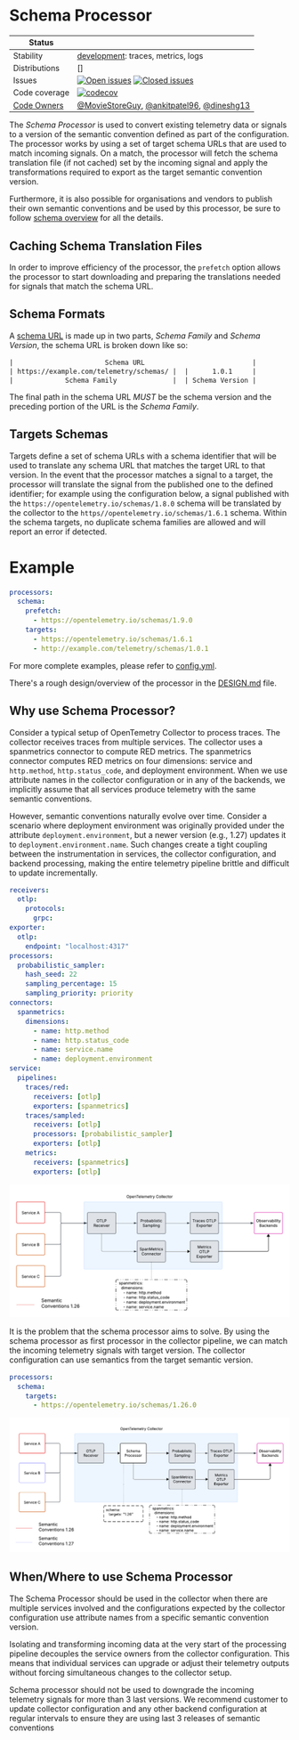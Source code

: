 # Schema Processor

<!-- status autogenerated section -->
| Status        |           |
| ------------- |-----------|
| Stability     | [development]: traces, metrics, logs   |
| Distributions | [] |
| Issues        | [![Open issues](https://img.shields.io/github/issues-search/open-telemetry/opentelemetry-collector-contrib?query=is%3Aissue%20is%3Aopen%20label%3Aprocessor%2Fschema%20&label=open&color=orange&logo=opentelemetry)](https://github.com/open-telemetry/opentelemetry-collector-contrib/issues?q=is%3Aopen+is%3Aissue+label%3Aprocessor%2Fschema) [![Closed issues](https://img.shields.io/github/issues-search/open-telemetry/opentelemetry-collector-contrib?query=is%3Aissue%20is%3Aclosed%20label%3Aprocessor%2Fschema%20&label=closed&color=blue&logo=opentelemetry)](https://github.com/open-telemetry/opentelemetry-collector-contrib/issues?q=is%3Aclosed+is%3Aissue+label%3Aprocessor%2Fschema) |
| Code coverage | [![codecov](https://codecov.io/github/open-telemetry/opentelemetry-collector-contrib/graph/main/badge.svg?component=processor_schema)](https://app.codecov.io/gh/open-telemetry/opentelemetry-collector-contrib/tree/main/?components%5B0%5D=processor_schema&displayType=list) |
| [Code Owners](https://github.com/open-telemetry/opentelemetry-collector-contrib/blob/main/CONTRIBUTING.md#becoming-a-code-owner)    | [@MovieStoreGuy](https://www.github.com/MovieStoreGuy), [@ankitpatel96](https://www.github.com/ankitpatel96), [@dineshg13](https://www.github.com/dineshg13) |

[development]: https://github.com/open-telemetry/opentelemetry-collector/blob/main/docs/component-stability.md#development
<!-- end autogenerated section -->

The _Schema Processor_ is used to convert existing telemetry data or signals to a version of the semantic convention defined as part of the configuration.
The processor works by using a set of target schema URLs that are used to match incoming signals.
On a match, the processor will fetch the schema translation file (if not cached) set by the incoming signal and apply the transformations
required to export as the target semantic convention version.

Furthermore, it is also possible for organisations and vendors to publish their own semantic conventions and be used by this processor,
be sure to follow [schema overview](https://opentelemetry.io/docs/reference/specification/schemas/overview/) for all the details.

## Caching Schema Translation Files

In order to improve efficiency of the processor, the `prefetch` option allows the processor to start downloading and preparing
the translations needed for signals that match the schema URL.

## Schema Formats

A [schema URL](https://opentelemetry.io/docs/reference/specification/schemas/overview/#schema-url) is made up in two parts, _Schema Family_ and _Schema Version_, the schema URL is broken down like so:

```text
|                       Schema URL                           |
| https://example.com/telemetry/schemas/ |  |      1.0.1     |
|             Schema Family              |  | Schema Version |
```

The final path in the schema URL _MUST_ be the schema version and the preceding portion of the URL is the _Schema Family_.

## Targets Schemas

Targets define a set of schema URLs with a schema identifier that will be used to translate any schema URL that matches the target URL to that version.
In the event that the processor matches a signal to a target, the processor will translate the signal from the published one to the defined identifier;
for example using the configuration below, a signal published with the `https://opentelemetry.io/schemas/1.8.0` schema will be translated
by the collector to the `https//opentelemetry.io/schemas/1.6.1` schema.
Within the schema targets, no duplicate schema families are allowed and will report an error if detected.

# Example

```yaml
processors:
  schema:
    prefetch:
      - https://opentelemetry.io/schemas/1.9.0
    targets:
      - https://opentelemetry.io/schemas/1.6.1
      - http://example.com/telemetry/schemas/1.0.1
```

For more complete examples, please refer to [config.yml](./testdata/config.yml).

There's a rough design/overview of the processor in the [DESIGN.md](./DESIGN.md) file.

## Why use Schema Processor?

Consider a typical setup of OpenTemetry Collector to process traces.
The collector receives traces from multiple services. The collector uses a spanmetrics connector to compute RED metrics.
The spanmetrics connector computes RED metrics on four dimensions: service and `http.method`, `http.status_code`, and deployment environment. When we use attribute names in the collector configuration or in any of the backends, we implicitly assume that all services produce telemetry with the same semantic conventions.

However, semantic conventions naturally evolve over time. Consider a scenario where deployment environment was originally provided under the attribute `deployment.environment`, but a newer version (e.g., 1.27) updates it to `deployment.environment.name`. Such changes create a tight coupling between the instrumentation in services, the collector configuration, and backend processing, making the entire telemetry pipeline brittle and difficult to update incrementally.

```yaml
receivers:
  otlp:
    protocols:
      grpc:
exporter:
  otlp:
    endpoint: "localhost:4317"
processors:
  probabilistic_sampler:
    hash_seed: 22
    sampling_percentage: 15
    sampling_priority: priority
connectors:
  spanmetrics:
    dimensions:
      - name: http.method
      - name: http.status_code
      - name: service.name
      - name: deployment.environment
service:
  pipelines:
    traces/red:
      receivers: [otlp]
      exporters: [spanmetrics]
    traces/sampled:
      receivers: [otlp]
      processors: [probabilistic_sampler]
      exporters: [otlp]
    metrics:
      receivers: [spanmetrics]
      exporters: [otlp]
```

![collector pipeline](./images/collector-pipeline.png)

It is the problem that the schema processor aims to solve. By using the schema processor as first processor in the collector pipeline, we can match the incoming telemetry signals with target version. The collector configuration can use semantics from the target semantic version.

```yaml
processors:
  schema:
    targets:
      - https://opentelemetry.io/schemas/1.26.0
```

![collector pipeline with schema processor](./images/collector-pipeline-with-schema-processor.png)

## When/Where to use Schema Processor

The Schema Processor should be used in the collector when there are multiple services involved and the configurations expected by the collector configuration use attribute names from a specific semantic convention version.

Isolating and transforming incoming data at the very start of the processing pipeline decouples the service owners from the collector configuration. This means that individual services can upgrade or adjust their telemetry outputs without forcing simultaneous changes to the collector setup.

Schema processor should not be used to downgrade the incoming telemetry signals for more than 3 last versions. We recommend customer to update collector configuration and any other backend configuration at regular intervals to ensure they are using last 3 releases of semantic conventions
